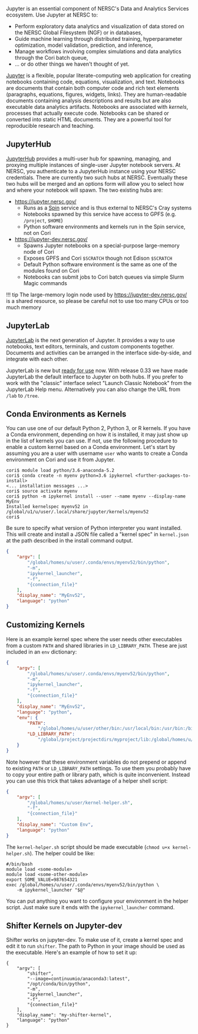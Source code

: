 Jupyter is an essential component of NERSC's Data and Analytics Services ecosystem.
Use Jupyter at NERSC to:

* Perform exploratory data analytics and visualization of data stored on the NERSC Global Filesystem (NGF) or in databases,
* Guide machine learning through distributed training, hyperparameter optimization, model validation, prediction, and inference,
* Manage workflows involving complex simulations and data analytics through the Cori batch queue,
* ... or do other things we haven't thought of yet.

[Jupyter](https://jupyter.readthedocs.io/en/latest/)
is a flexible, popular literate-computing web application for creating notebooks containing code, equations, visualization, and text.
Notebooks are documents that contain both computer code and rich text elements (paragraphs, equations, figures, widgets, links).
They are human-readable documents containing analysis descriptions and results but are also executable data analytics artifacts.
Notebooks are associated with *kernels*, processes that actually execute code.
Notebooks can be shared or converted into static HTML documents.
They are a powerful tool for reproducible research and teaching.

## JupyterHub

[JupyterHub](https://jupyterhub.readthedocs.io/en/stable/)
provides a multi-user hub for spawning, managing, and proxying multiple instances of single-user Jupyter notebook servers.
At NERSC, you authenticate to a JupyterHub instance using your NERSC credentials.
There are currently two such hubs at NERSC.
Eventually these two hubs will be merged and an options form will allow you to select how and where your notebook will spawn.
The two existing hubs are:

* https://jupyter.nersc.gov/
    * Runs as a [Spin](/services/spin/) service and is thus external to NERSC's Cray systems
    * Notebooks spawned by this service have access to GPFS (e.g. `/project`, `$HOME`)
    * Python software environments and kernels run in the Spin service, not on Cori
* https://jupyter-dev.nersc.gov/
    * Spawns Jupyter notebooks on a special-purpose large-memory node of Cori
    * Exposes GPFS and Cori `$SCRATCH` though not Edison `$SCRATCH`
    * Default Python software environment is the same as one of the modules found on Cori
    * Notebooks can submit jobs to Cori batch queues via simple Slurm Magic commands

!!! tip
    The large-memory login node used by <https://jupyter-dev.nersc.gov/>
    is a shared resource, so please be careful not to use too many CPUs
    or too much memory

## JupyterLab

[JupyterLab](https://jupyterlab.readthedocs.io/en/stable/)
is the next generation of Jupyter.
It provides a way to use notebooks, text editors, terminals, and custom components together.
Documents and activities can be arranged in the interface side-by-side, and integrate with each other.

JupyterLab is new but [ready for use](https://blog.jupyter.org/jupyterlab-is-ready-for-users-5a6f039b8906) now.
With release 0.33 we have made JupyterLab the default interface to Jupyter on both hubs.
If you prefer to work with the "classic" interface select "Launch Classic Notebook" from the JupyterLab Help menu.
Alternatively you can also change the URL from `/lab` to `/tree`.

## Conda Environments as Kernels

You can use one of our default Python 2, Python 3, or R kernels.
If you have a Conda environment, depending on how it is installed, it may just show up in the list of kernels you can use.
If not, use the following procedure to enable a custom kernel based on a Conda environment.
Let's start by assuming you are a user with username `user` who wants to create a Conda environment on Cori and use it from Jupyter.

    cori$ module load python/3.6-anaconda-5.2
    cori$ conda create -n myenv python=3.6 ipykernel <further-packages-to-install>
    <... installation messages ...>
    cori$ source activate myenv
    cori$ python -m ipykernel install --user --name myenv --display-name MyEnv
    Installed kernelspec myenv52 in /global/u1/u/user/.local/share/jupyter/kernels/myenv52
    cori$

Be sure to specify what version of Python interpreter you want installed.
This will create and install a JSON file called a "kernel spec" in `kernel.json` at the path described in the install command output.

```json
{
	"argv": [
  		"/global/homes/u/user/.conda/envs/myenv52/bin/python",
  		"-m",
  		"ipykernel_launcher",
  		"-f",
  		"{connection_file}"
 	],
 	"display_name": "MyEnv52",
 	"language": "python"
}
```

## Customizing Kernels

Here is an example kernel spec where the user needs other executables from a custom `PATH` and shared libraries in `LD_LIBRARY_PATH`.
These are just included in an `env` dictionary:

```json
{
	"argv": [
  		"/global/homes/u/user/.conda/envs/myenv52/bin/python",
  		"-m",
  		"ipykernel_launcher",
  		"-f",
  		"{connection_file}"
 	],
 	"display_name": "MyEnv52",
 	"language": "python",
	"env": {
    	"PATH":
			"/global/homes/u/user/other/bin:/usr/local/bin:/usr/bin:/bin",
    	"LD_LIBRARY_PATH":
			"/global/project/projectdirs/myproject/lib:/global/homes/u/user/lib"
  	}
}
```

Note however that these environment variables do not prepend or append to existing `PATH` or `LD_LIBRARY_PATH` settings.
To use them you probably have to copy your entire path or library path, which is quite inconvenient.
Instead you can use this trick that takes advantage of a helper shell script:

```json
{
	"argv": [
    	"/global/homes/u/user/kernel-helper.sh",
  		"-f",
  		"{connection_file}"
 	],
 	"display_name": "Custom Env",
 	"language": "python"
}
```

The `kernel-helper.sh` script should be made executable (`chmod u+x kernel-helper.sh`).
The helper could be like:

```shell
#/bin/bash
module load <some-module>
module load <some-other-module>
export SOME_VALUE=987654321
exec /global/homes/u/user/.conda/envs/myenv52/bin/python \
	-m ipykernel_launcher "$@"
```

You can put anything you want to configure your environment in the helper script.
Just make sure it ends with the `ipykernel_launcher` command.

## Shifter Kernels on Jupyter-dev

Shifter works on jupyter-dev.
To make use of it, create a kernel spec and edit it to run `shifter`.
The path to Python in your image should be used as the executable.
Here's an example of how to set it up:

```shell
{
	"argv": [
    	"shifter",
        "--image=continuumio/anaconda3:latest",
        "/opt/conda/bin/python",
        "-m",
		"ipykernel_launcher",
        "-f",
		"{connection_file}"
	],
    "display_name": "my-shifter-kernel",
    "language": "python"
}
```
